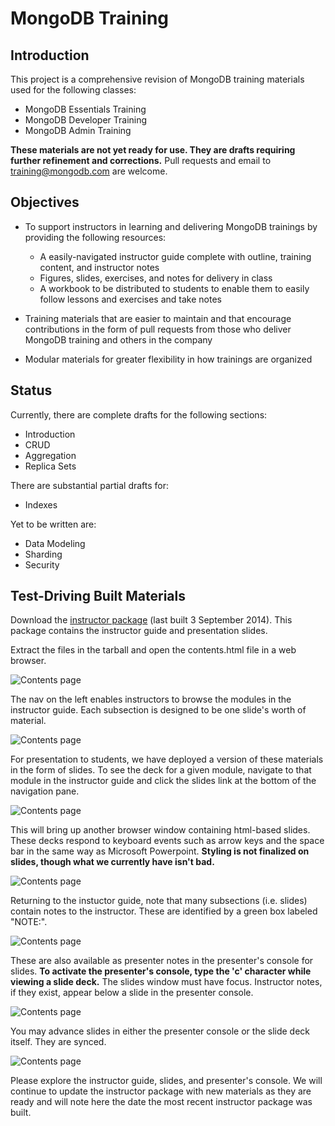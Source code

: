 MongoDB Training
================


Introduction
------------

This project is a comprehensive revision of MongoDB training materials used for the following classes:

- MongoDB Essentials Training
- MongoDB Developer Training
- MongoDB Admin Training

**These materials are not yet ready for use. They are drafts requiring further refinement and corrections.** Pull requests and email to [training@mongodb.com](mailto:training@mongodb.com) are welcome.


Objectives
----------

- To support instructors in learning and delivering MongoDB trainings by providing the following resources:

  - A easily-navigated instructor guide complete with outline, training content, and instructor notes
  - Figures, slides, exercises, and notes for delivery in class
  - A workbook to be distributed to students to enable them to easily follow lessons and exercises and take notes

- Training materials that are easier to maintain and that encourage contributions in the form of pull requests from those who deliver MongoDB training and others in the company
- Modular materials for greater flexibility in how trainings are organized

Status
------

Currently, there are complete drafts for the following sections:

- Introduction
- CRUD
- Aggregation
- Replica Sets

There are substantial partial drafts for:

- Indexes

Yet to be written are:

- Data Modeling
- Sharding
- Security


Test-Driving Built Materials
----------------------------

Download the [instructor package](https://s3.amazonaws.com/edu-static.mongodb.com/training/instructor-package.tar.gz) (last built 3 September 2014). This package contains the instructor guide and presentation slides.

Extract the files in the tarball and open the contents.html file in a web browser.

![Contents page](https://s3.amazonaws.com/edu-static.mongodb.com/training/images/contents.png)

The nav on the left enables instructors to browse the modules in the instructor guide. Each subsection is designed to be one slide's worth of material. 

![Contents page](https://s3.amazonaws.com/edu-static.mongodb.com/training/images/instructor_guide.png)

For presentation to students, we have deployed a version of these materials in the form of slides. To see the deck for a given module, navigate to that module in the instructor guide and click the slides link at the bottom of the navigation pane.

![Contents page](https://s3.amazonaws.com/edu-static.mongodb.com/training/images/instructor_guide_click_slides.png)

This will bring up another browser window containing html-based slides. These decks respond to keyboard events such as arrow keys and the space bar in the same way as Microsoft Powerpoint. **Styling is not finalized on slides, though what we currently have isn't bad.**

![Contents page](https://s3.amazonaws.com/edu-static.mongodb.com/training/images/module_slides.png)

Returning to the instuctor guide, note that many subsections (i.e. slides) contain notes to the instructor. These are identified by a green box labeled "NOTE:".

![Contents page](https://s3.amazonaws.com/edu-static.mongodb.com/training/images/instructor_note_in_guide.png)

These are also available as presenter notes in the presenter's console for slides. **To activate the presenter's console, type the 'c' character while viewing a slide deck.** The slides window must have focus. Instructor notes, if they exist, appear below a slide in the presenter console.

![Contents page](https://s3.amazonaws.com/edu-static.mongodb.com/training/images/presenter_console.png)

You may advance slides in either the presenter console or the slide deck itself. They are synced.

![Contents page](https://s3.amazonaws.com/edu-static.mongodb.com/training/images/presenter_console_with_corresponding_slide.png)

Please explore the instructor guide, slides, and presenter's console. We will continue to update the instructor package with new materials as they are ready and will note here the date the most recent instructor package was built.
